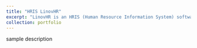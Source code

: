 ```yaml
---
title: "HRIS LinovHR"
excerpt: "LinovHR is an HRIS (Human Resource Information System) software that supports all HR activities in the fields of payroll, taxation, performance appraisal, including managing employee attendance data <br/><img src='/images/linovhr.png'>"
collection: portfolio
---
```


sample description
